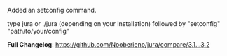 Added an setconfig command. 

type jura or ./jura (depending on your installation) followed by "setconfig" "path/to/your/config"

**Full Changelog**: https://github.com/Nooberieno/jura/compare/3.1...3.2